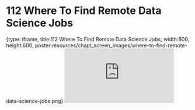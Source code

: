 # 112 Where To Find Remote Data Science Jobs
 
{type: iframe, title:112 Where To Find Remote Data Science Jobs, width:800, height:600, poster:resources/chapt_screen_images/where-to-find-remote-data-science-jobs.png}
![](https://datatrail-jhu.github.io/DataTrail/no_toc/where-to-find-remote-data-science-jobs.html)
 

 
